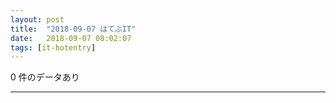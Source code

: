 ```yaml
---
layout: post
title:  "2018-09-07 はてぶIT"
date:   2018-09-07 08:02:07
tags: [it-hotentry]
---
```

0 件のデータあり

<hr>
